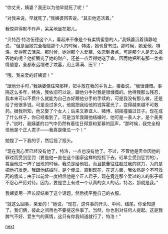 
“你丈夫，姨婆？我还以为他早就死了呢！”

“对我来说，早就死了，”我姨婆回答说，“其实他还活着。”

我惊异得默不作声，呆呆地坐在那儿。

“贝特西·特洛伍德这个人，看起来不像是个有柔情蜜意的人，”我姨婆沉着镇静地说，“但是当她完全相信那个人的时候，特洛，她也曾有过。那时候，她爱他，特洛，爱得死去活来。那时候，她对那个人爱慕、依恋到极点。可是那个人是怎么报答她的呢？他折腾光了她的财产，还差一点弄得她送了命。因而她把所有那一类痴情傻意，全都永远埋进了坟墓，用土填满、压平！”

“哦，我亲爱的好姨婆！”

“跟他分手时，”我姨婆像往常那样，把手放在我的手背上，接着说，“我很慷慨。事隔这么多年，特洛，我依旧可以说，跟他分手时我是很慷慨的。他待我那么残忍，我本来可以不费什么就能为自己办好跟他分手的手续的，可是我没有那么做，还是给了他很多钱。可是没过多久，他就把我给他的钱挥霍光了，变得越来越不可救药。据我所知，他又娶了个女人；后来又靠诓人、赌博、招摇撞骗过日子。现在成了什么样子，你已经看到了。可是当年我跟他结婚时，他可是一表人才，是个美男子，”说时，我姨婆的口气中仍然有着往日得意和爱慕的回声，“那时候，我完全相信他是个正人君子——我真是傻瓜一个！”

她捏了一下我的手，然后摇了摇头。

“现在我心里已经没有他了，特洛，一点也没有他了。不过，不管他是否会因他的罪过而受到惩罚（要是他一直在这个国家这样的招摇下去，迟早会受到惩罚的），每当他过一阵子出现的时候，我总是给他钱，而且数量往往超过我的财力，为的是把他打发走。我跟他结婚时，是个傻瓜，直到现在，在这方面，我依然是个不可救药的傻瓜；由于以前曾一度相信他是个正人君子，现在竟连那个爱过的人的影子都不忍心严厉对待。因为，要是世上有过一个认真的女人的话，特洛，那就是我。”

我姨婆用一声长叹结束了这个话题，然后抚平整自己的衣服。

“就这么回事，亲爱的！”她说，“现在，这件事的开头、中间、结尾，你全知道了。我们俩，彼此之间再也不要提这件事了。当然，你也别对任何人提起。这是我脾气不好、爱生气的真情，这只有你我知道就行了，特洛！”

[next](page612)